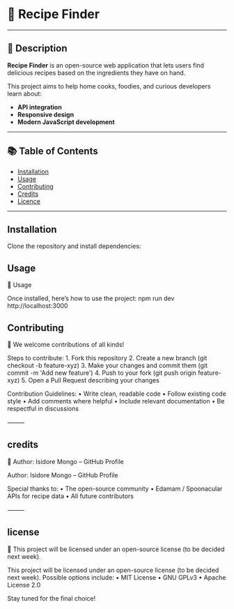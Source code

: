 # 🥗 Recipe Finder

---

## 📖 Description

**Recipe Finder** is an open-source web application that lets users find delicious recipes based on the ingredients they have on hand.  

This project aims to help home cooks, foodies, and curious developers learn about:
- **API integration**
- **Responsive design**
- **Modern JavaScript development**

---

## 📚 Table of Contents

- [Installation](#installation)
- [Usage](#usage)
- [Contributing](#contributing)
- [Credits](#credits)
- [Licence](#license)

---

## Installation

Clone the repository and install dependencies:


## Usage

🚀 Usage

Once installed, here’s how to use the project:
npm run dev
http://localhost:3000

## Contributing
🤝 We welcome contributions of all kinds!

Steps to contribute:
	1.	Fork this repository
	2.	Create a new branch (git checkout -b feature-xyz)
	3.	Make your changes and commit them (git commit -m 'Add new feature')
	4.	Push to your fork (git push origin feature-xyz)
	5.	Open a Pull Request describing your changes

Contribution Guidelines:
	•	Write clean, readable code
	•	Follow existing code style
	•	Add comments where helpful
	•	Include relevant documentation
	•	Be respectful in discussions

⸻

## credits
🙌 Author: Isidore Mongo – GitHub Profile

Author: Isidore Mongo – GitHub Profile

Special thanks to:
	•	The open-source community
	•	Edamam / Spoonacular APIs for recipe data
	•	All future contributors

⸻

## license
📄 This project will be licensed under an open-source license (to be decided next week).

This project will be licensed under an open-source license (to be decided next week).
Possible options include:
	•	MIT License
	•	GNU GPLv3
	•	Apache License 2.0

Stay tuned for the final choice!
